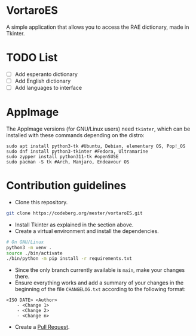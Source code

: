 # VortaroES

A simple application that allows you to access the RAE dictionary, made in Tkinter.

# TODO List

- [ ] Add esperanto dictionary
- [ ] Add English dictionary
- [ ] Add languages to interface

# AppImage
The AppImage versions (for GNU/Linux users) need `tkinter`, which can be installed with these commands depending on the distro:

```
sudo apt install python3-tk #Ubuntu, Debian, elementary OS, Pop!_OS
sudo dnf install python3-tkinter #Fedora, Ultramarine
sudo zypper install python311-tk #openSUSE
sudo pacman -S tk #Arch, Manjaro, Endeavour OS
```

# Contribution guidelines
- Clone this repository.
```bash
git clone https://codeberg.org/mester/vortaroES.git
```
- Install Tkinter as explained in the section above.
- Create a virtual environment and install the dependencies.
```bash
# On GNU/Linux
python3 -m venv .
source ./bin/activate
./bin/python -m pip install -r requirements.txt
```
- Since the only branch currently available is `main`, make your changes there.
- Ensure everything works and add a summary of your changes in the beginning of the file `CHANGELOG.txt` according to the following format:
```
<ISO DATE> <Author>
    - <Change 1>
    - <Change 2>
    - <Change n>
```
- Create a [Pull Request](https://codeberg.org/mester/vortaroES/pulls).